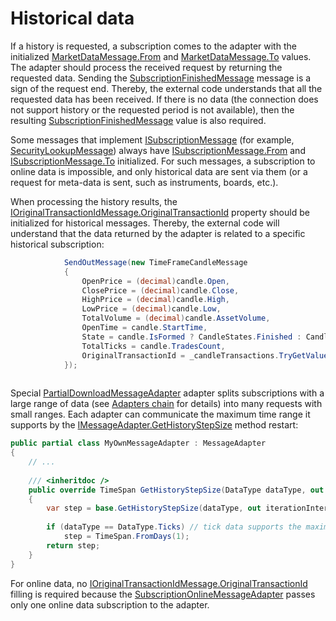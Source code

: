 # Historical data

If a history is requested, a subscription comes to the adapter with the initialized [MarketDataMessage.From](xref:StockSharp.Messages.MarketDataMessage.From) and [MarketDataMessage.To](xref:StockSharp.Messages.MarketDataMessage.To) values. The adapter should process the received request by returning the requested data. Sending the [SubscriptionFinishedMessage](xref:StockSharp.Messages.SubscriptionFinishedMessage) message is a sign of the request end. Thereby, the external code understands that all the requested data has been received. If there is no data (the connection does not support history or the requested period is not available), then the resulting [SubscriptionFinishedMessage](xref:StockSharp.Messages.SubscriptionFinishedMessage) value is also required. 

Some messages that implement [ISubscriptionMessage](xref:StockSharp.Messages.ISubscriptionMessage) (for example, [SecurityLookupMessage](xref:StockSharp.Messages.SecurityLookupMessage)) always have [ISubscriptionMessage.From](xref:StockSharp.Messages.ISubscriptionMessage.From) and [ISubscriptionMessage.To](xref:StockSharp.Messages.ISubscriptionMessage.To) initialized. For such messages, a subscription to online data is impossible, and only historical data are sent via them (or a request for meta\-data is sent, such as instruments, boards, etc.).

When processing the history results, the [IOriginalTransactionIdMessage.OriginalTransactionId](xref:StockSharp.Messages.IOriginalTransactionIdMessage.OriginalTransactionId) property should be initialized for historical messages. Thereby, the external code will understand that the data returned by the adapter is related to a specific historical subscription: 

```cs
      		SendOutMessage(new TimeFrameCandleMessage
			{
				OpenPrice = (decimal)candle.Open,
				ClosePrice = (decimal)candle.Close,
				HighPrice = (decimal)candle.High,
				LowPrice = (decimal)candle.Low,
				TotalVolume = (decimal)candle.AssetVolume,
				OpenTime = candle.StartTime,
				State = candle.IsFormed ? CandleStates.Finished : CandleStates.Active,
				TotalTicks = candle.TradesCount,
				OriginalTransactionId = _candleTransactions.TryGetValue(Tuple.Create(secId, tf)), // <- fill in the subscription ID, which is used by the external code to determine which instrument and timeframe was in the subscription
			});
      
```

Special [PartialDownloadMessageAdapter](xref:StockSharp.Algo.PartialDownloadMessageAdapter) adapter splits subscriptions with a large range of data (see [Adapters chain](Messages_adapters_chain.md) for details) into many requests with small ranges. Each adapter can communicate the maximum time range it supports by the [IMessageAdapter.GetHistoryStepSize](xref:StockSharp.Messages.IMessageAdapter.GetHistoryStepSize(StockSharp.Messages.DataType,System.TimeSpan@)) method restart: 

```cs
public partial class MyOwnMessageAdapter : MessageAdapter
{
	// ...
	
	/// <inheritdoc />
	public override TimeSpan GetHistoryStepSize(DataType dataType, out TimeSpan iterationInterval)
	{
		var step = base.GetHistoryStepSize(dataType, out iterationInterval);
			
		if (dataType == DataType.Ticks) // tick data supports the maximum range of one day
			step = TimeSpan.FromDays(1);
		return step;
	}
}
```

For online data, no [IOriginalTransactionIdMessage.OriginalTransactionId](xref:StockSharp.Messages.IOriginalTransactionIdMessage.OriginalTransactionId) filling is required because the [SubscriptionOnlineMessageAdapter](xref:StockSharp.Algo.SubscriptionOnlineMessageAdapter) passes only one online data subscription to the adapter. 
